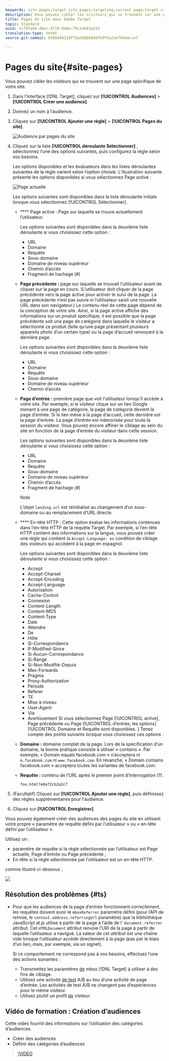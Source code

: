 ```yaml
---
keywords: site pages;target site pages;targeting;current page;target current page;previous page;target previous page;landing page;target landing page;http header
description: Vous pouvez cibler les visiteurs qui se trouvent sur une page spécifique de votre site.
title: Pages de site dans Adobe Target
topic: Standard
uuid: 1cf9fa94-dbec-4719-9a0a-79c1eb91a233
translation-type: tm+mt
source-git-commit: 6586d49118ff5a598b699dfb9f5a23ef9da4cce7

---
```



# Pages du site{#site-pages}

Vous pouvez cibler les visiteurs qui se trouvent sur une page spécifique de votre site.

1. Dans l’interface [!DNL Target], cliquez sur **[!UICONTROL Audiences]** &gt; **[!UICONTROL Créer une audience]**.
1. Donnez un nom à l’audience.
1. Cliquez sur **[!UICONTROL Ajouter une règle]** &gt; **[!UICONTROL Pages du site]**.

   ![Audience par pages du site](assets/target_site_pages.png)

1. Cliquez sur la liste **[!UICONTROL déroulante Sélectionner]** , sélectionnez l’une des options suivantes, puis configurez la règle selon vos besoins.

   Les options disponibles et les évaluateurs dans les listes déroulantes suivantes de la règle varient selon l’option choisie. L’illustration suivante présente les options disponibles si vous sélectionnez Page active :

   ![Page actuelle](/help/c-target/c-audiences/c-target-rules/assets/current-page.png)

   Les options suivantes sont disponibles dans la liste déroulante initiale lorsque vous sélectionnez [!UICONTROL Sélectionner].

   * **** Page active : Page sur laquelle se trouve actuellement l’utilisateur.

      Les options suivantes sont disponibles dans la deuxième liste déroulante si vous choisissez cette option :

      * URL
      * Domaine
      * Requête
      * Sous-domaine
      * Domaine de niveau supérieur
      * Chemin d’accès
      * Fragment de hachage (#)
   * **Page précédente :** page sur laquelle se trouvait l’utilisateur avant de cliquer sur la page en cours. (L’utilisateur doit cliquer de la page précédente vers la page active pour activer le suivi de la page. La page précédente n’est pas suivie si l’utilisateur saisit une nouvelle URL dans son navigateur.) Le contenu réel de cette page dépend de la conception de votre site. Ainsi, si la page active affiche des informations sur un produit spécifique, il est possible que la page précédente soit une page de catégorie dans laquelle le visiteur a sélectionné ce produit (telle qu’une page présentant plusieurs appareils photo d’un certain type) ou la page d’accueil renvoyant à la dernière page.

      Les options suivantes sont disponibles dans la deuxième liste déroulante si vous choisissez cette option :

      * URL
      * Domaine
      * Requête
      * Sous-domaine
      * Domaine de niveau supérieur
      * Chemin d’accès
   * **Page d’entrée :** première page que voit l’utilisateur lorsqu’il accède à votre site. Par exemple, si le visiteur clique sur un lien Google menant à une page de catégorie, la page de catégorie devient la page d’entrée. Si le lien mène à la page d’accueil, cette dernière est la page d’entrée. La page d’entrée est mémorisée pour toute la session du visiteur. Vous pouvez encore affiner le ciblage au sein du site en fonction de la page d’entrée du visiteur dans cette session.

      Les options suivantes sont disponibles dans la deuxième liste déroulante si vous choisissez cette option :

      * URL
      * Domaine
      * Requête
      * Sous-domaine
      * Domaine de niveau supérieur
      * Chemin d’accès
      * Fragment de hachage (#)
      >[!NOTE]
      >
      >L’objet `landing.url` est réinitialisé au changement d’un sous-domaine ou au remplacement d’URL directe.

   * **** En-tête HTTP : Cette option évalue les informations contenues dans l’en-tête HTTP de la requête Target. Par exemple, si l’en-tête HTTP contient des informations sur la langue, vous pouvez créer une règle qui contient la `Accept-Language: es` condition de ciblage des visiteurs qui accèdent à la page en espagnol.

      Les options suivantes sont disponibles dans la deuxième liste déroulante si vous choisissez cette option :

      * Accept
      * Accept-Charset
      * Accept-Encoding
      * Accept-Language
      * Autorisation
      * Cache-Control
      * Connexion
      * Content-Length
      * Content-MDS
      * Content-Type
      * Date
      * Attendre
      * De
      * Hôte
      * Si-Correspondance
      * If-Modified-Since
      * Si-Aucun-Correspondance
      * Si-Range
      * Si-Non-Modifié-Depuis
      * Max-Forwards
      * Pragma
      * Proxy-Authorization
      * Période 
      * Referer
      * TE
      * Mise à niveau
      * User-Agent
      * Via
      * Avertissement
   Si vous sélectionnez Page [!UICONTROL active], Page précédente ou Page [!UICONTROL d’entrée, les options][!UICONTROL Domaine et Requête sont disponibles. ] Tenez compte des points suivants lorsque vous choisissez ces options :

   * **Domaine :** domaine complet de la page. Lors de la spécification d’un domaine, la bonne pratique consiste à utiliser « contains ». Par exemple, « Domain equals facebook.com » n’acceptera ni `m.facebook.com` ni `www.facebook.com`. En revanche, « Domain contains facebook.com » acceptera toutes les variantes de facebook.com.
   * **Requête :** contenu de l’URL après le premier point d’interrogation (?).

      `foo.html?e0a72cb2a2c7`





1. (Facultatif) Cliquez sur **[!UICONTROL Ajouter une règle]**, puis définissez des règles supplémentaires pour l’audience.
1. Cliquez sur **[!UICONTROL Enregistrer]**.

Vous pouvez également créer des audiences des pages du site en utilisant votre propre « paramètre de requête défini par l’utilisateur » ou « en-tête défini par l’utilisateur ».

Utilisez un :

* paramètre de requête si la règle sélectionnée par l’utilisateur est Page actuelle, Page d’entrée ou Page précédente ;
* En-tête si la règle sélectionnée par l’utilisateur est un en-tête HTTP.

comme illustré ci-dessous :

![](assets/site_pages.png)

## Résolution des problèmes {#ts}

* Pour que les audiences de la page d’entrée fonctionnent correctement, les requêtes doivent avoir le `mboxReferrer` paramètre défini (pour l’API de remise, le `context.address.referringUrl` paramètre) que la bibliothèque JavaScript at.js utilise à partir de la page à l’aide de l’ `document.referrer` attribut. Cet `HTMLDocument` attribut renvoie l’URI de la page à partir de laquelle l’utilisateur a navigué. La valeur de cet attribut est une chaîne vide lorsque l’utilisateur accède directement à la page (pas par le biais d’un lien, mais, par exemple, via un signet).

   Si ce comportement ne correspond pas à vos besoins, effectuez l’une des actions suivantes :

   * Transmettez les paramètres [de](/help/c-implementing-target/c-implementing-target-for-client-side-web/t-mbox-download/c-understanding-global-mbox/pass-parameters-to-global-mbox.md) mbox [!DNL Target] à utiliser à des fins de ciblage.
   * Utilisez une activité [de test](/help/c-activities/t-test-ab/test-ab.md) A/B au lieu d’une activité de page d’entrée. Les activités de test A/B ne changent pas d’expériences pour le même visiteur.
   * Utilisez plutôt un profil [de](/help/c-target/c-audiences/c-target-rules/visitor-profile.md) visiteur.

## Vidéo de formation : Création d’audiences

Cette vidéo fournit des informations sur l’utilisation des catégories d’audiences.

* Créer des audiences
* Définir des catégories d’audiences

>[!VIDEO](https://video.tv.adobe.com/v/17392?captions=fre_fr)
